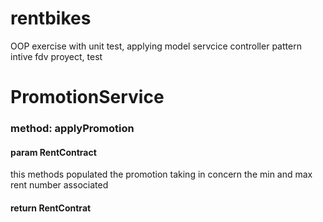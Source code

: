 # rentbikes 
OOP exercise with unit test, applying model servcice controller pattern
intive fdv proyect, test

# PromotionService

### method: applyPromotion
#### param RentContract

this methods populated the promotion taking in concern the min and max rent number associated

#### return RentContrat  
